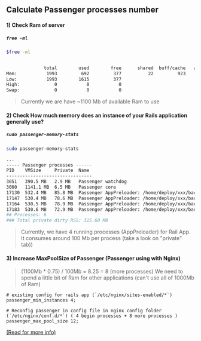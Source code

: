 ## Calculate Passenger processes number

#### 1) Check Ram of server 
##### `free -ml`
```bash
$free -ml


              total        used        free      shared  buff/cache   available
Mem:           1993         692         377          22         923        1097
Low:           1993        1615         377
High:             0           0           0
Swap:             0           0           0

```
> Currently we are have ~1100 Mb of available Ram to use 




#### 2) Check How much memory does an instance of your Rails application generally use? 
##### `sudo passenger-memory-stats`

```bash
sudo passenger-memory-stats

...
----- Passenger processes ------
PID    VMSize     Private  Name
--------------------------------
3051   390.5 MB   2.9 MB   Passenger watchdog
3060   1141.1 MB  6.5 MB   Passenger core
17130  532.4 MB   85.8 MB  Passenger AppPreloader: /home/deploy/xxx/back-end/current (forking...)
17147  530.4 MB   78.6 MB  Passenger AppPreloader: /home/deploy/xxx/back-end/current (forking...)
17164  530.5 MB   78.9 MB  Passenger AppPreloader: /home/deploy/xxx/back-end/current (forking...)
17183  530.6 MB   72.9 MB  Passenger AppPreloader: /home/deploy/xxx/back-end/current (forking...)
## Processes: 6
### Total private dirty RSS: 325.60 MB

```
> Currently, we have 4 running processes (AppPreloader) for Rail App. It consumes around 100 Mb per process (take a look on "private" tab))



#### 3) Increase MaxPoolSize of Passenger (Passenger using with Nginx)
> (1100Mb * 0.75) / 100Mb = 8.25 = 8 (more processes)
> We need to spend a little bit of Ram for other applications (can't use all of 1000Mb of Ram)

```
# existing config for rails app (`/etc/nginx/sites-enabled/*`)
passenger_min_instances 4;

# Reconfig passenger in config file in nginx config folder (`/etc/nginx/conf.d/*`) ( 4 begin processes + 8 more processes )
passenger_max_pool_size 12;
```
[(Read for more info)](https://www.phusionpassenger.com/library/config/nginx/optimization/)
